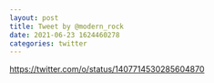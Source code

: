 ```yaml
--- 
layout: post 
title: Tweet by @modern_rock 
date: 2021-06-23 1624460278 
categories: twitter 
--- 
```

https://twitter.com/o/status/1407714530285604870